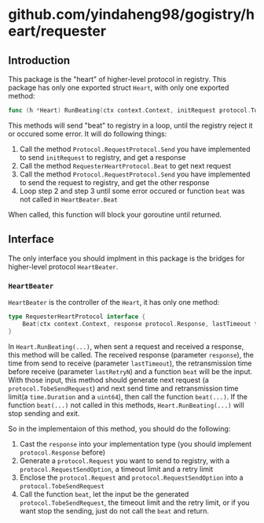 # github.com/yindaheng98/gogistry/heart/requester

## Introduction

This package is the "heart" of higher-level protocol in registry. This package has only one exported struct `Heart`, with only one exported method:

```go
func (h *Heart) RunBeating(ctx context.Context, initRequest protocol.TobeSendRequest, initTimeout time.Duration, initRetryN uint64) error
```

This methods will send "beat" to registry in a loop, until the registry reject it or occured some error. It will do following things:

1. Call the method `Protocol.RequestProtocol.Send` you have implemented to send `initRequest` to registry, and get a response
2. Call the method `RequesterHeartProtocol.Beat` to get next request
3. Call the method `Protocol.RequestProtocol.Send` you have implemented to send the request to registry, and get the other response
4. Loop step 2 and step 3 until some error occured or function `beat` was not called in `HeartBeater.Beat`

When called, this function will block your goroutine until returned.

## Interface

The only interface you should implment in this package is the bridges for higher-level protocol `HeartBeater`.

### `HeartBeater`

`HeartBeater` is the controller of the `Heart`, it has only one method:

```go
type RequesterHeartProtocol interface {
	Beat(ctx context.Context, response protocol.Response, lastTimeout time.Duration, lastRetryN uint64, beat func(protocol.TobeSendRequest, time.Duration, uint64))
}
```

In `Heart.RunBeating(...)`, when sent a request and received a response, this method will be called. The received response (parameter `response`), the time from send to receive (parameter `lastTimeout`), the retransmission time before receive (parameter `lastRetryN`) and a function `beat` will be the input. With those input, this method should  generate next request (a `protocol.TobeSendRequest`) and next send time and retransmission time limit(a `time.Duration` and a `uint64`), then call the function `beat(...)`. If the function `beat(...)` not called in this methods, `Heart.RunBeating(...)` will stop sending and exit.

So in the implementaion of this method, you should do the following:

1. Cast the `response` into your implementation type (you should implement `protocol.Response` before)
2. Generate a `protocol.Request` you want to send to registry, with a `protocol.RequestSendOption`, a timeout limit and a retry limit
3. Enclose the `protocol.Request` and `protocol.RequestSendOption` into a `protocol.TobeSendRequest`
4. Call the function `beat`, let the input be the generated `protocol.TobeSendRequest`, the timeout limit and the retry limit, or if you want stop the sending, just do not call the `beat` and return.